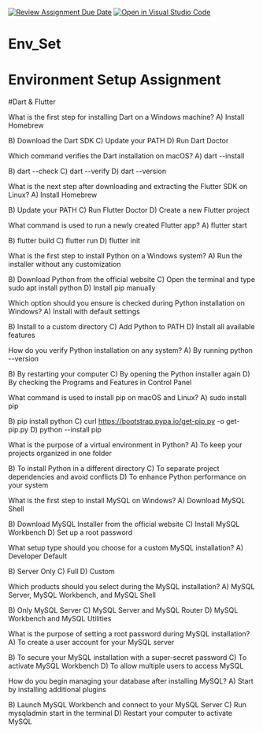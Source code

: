 [![Review Assignment Due Date](https://classroom.github.com/assets/deadline-readme-button-22041afd0340ce965d47ae6ef1cefeee28c7c493a6346c4f15d667ab976d596c.svg)](https://classroom.github.com/a/vnsr1XuU)
[![Open in Visual Studio Code](https://classroom.github.com/assets/open-in-vscode-2e0aaae1b6195c2367325f4f02e2d04e9abb55f0b24a779b69b11b9e10269abc.svg)](https://classroom.github.com/online_ide?assignment_repo_id=15631636&assignment_repo_type=AssignmentRepo)
# Env_Set
# Environment Setup Assignment
#Dart & Flutter

 What is the first step for installing Dart on a Windows machine? <stdin>A) Install Homebrew 

B) Download the Dart SDK 
C) Update your PATH 
D) Run Dart Doctor

 Which command verifies the Dart installation on macOS? <stdin>A) dart --install 

B) dart --check 
C) dart --verify 
D) dart --version

What is the next step after downloading and extracting the Flutter SDK on Linux? <stdin>A) Install Homebrew 

B) Update your PATH 
C) Run Flutter Doctor 
D) Create a new Flutter project

 What command is used to run a newly created Flutter app? <stdin>A) flutter start 

B) flutter build 
C) flutter run 
D) flutter init

 What is the first step to install Python on a Windows system? <stdin>A) Run the installer without any customization 

B) Download Python from the official website 
C) Open the terminal and type sudo apt install python 
D) Install pip manually

 Which option should you ensure is checked during Python installation on Windows? <stdin>A) Install with default settings 

B) Install to a custom directory 
C) Add Python to PATH 
D) Install all available features

 How do you verify Python installation on any system? <stdin>A) By running python --version 

B) By restarting your computer 
C) By opening the Python installer again 
D) By checking the Programs and Features in Control Panel

 What command is used to install pip on macOS and Linux? <stdin>A) sudo install pip 

B) pip install python 
C) curl https://bootstrap.pypa.io/get-pip.py -o get-pip.py 
D) python --install pip

 What is the purpose of a virtual environment in Python? <stdin>A) To keep your projects organized in one folder 

B) To install Python in a different directory 
C) To separate project dependencies and avoid conflicts 
D) To enhance Python performance on your system

 What is the first step to install MySQL on Windows? <stdin>A) Download MySQL Shell 

B) Download MySQL Installer from the official website 
C) Install MySQL Workbench 
D) Set up a root password

 What setup type should you choose for a custom MySQL installation? <stdin>A) Developer Default 

B) Server Only 
C) Full 
D) Custom

 Which products should you select during the MySQL installation? <stdin>A) MySQL Server, MySQL Workbench, and MySQL Shell 

B) Only MySQL Server 
C) MySQL Server and MySQL Router 
D) MySQL Workbench and MySQL Utilities

 What is the purpose of setting a root password during MySQL installation? <stdin>A) To create a user account for your MySQL server 

B) To secure your MySQL installation with a super-secret password 
C) To activate MySQL Workbench 
D) To allow multiple users to access MySQL

 How do you begin managing your database after installing MySQL? <stdin>A) Start by installing additional plugins 

B) Launch MySQL Workbench and connect to your MySQL Server 
C) Run mysqladmin start in the terminal 
D) Restart your computer to activate MySQL
